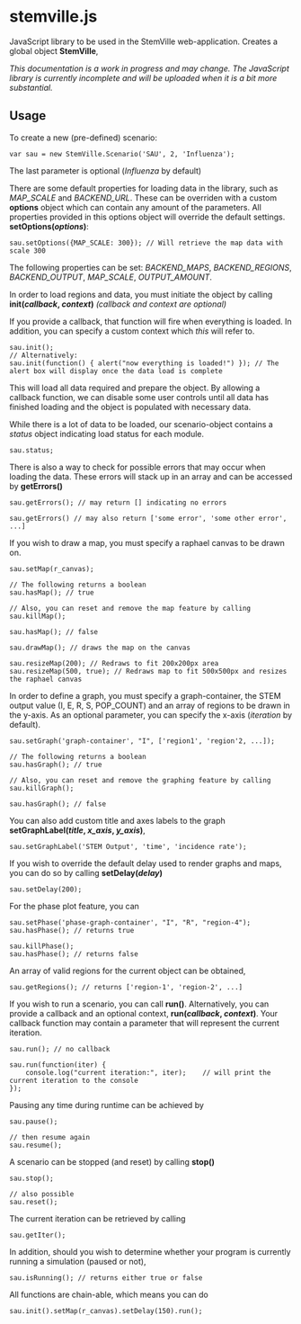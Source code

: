 stemville.js
============
JavaScript library to be used in the StemVille web-application. Creates a global object **StemVille**, 

*This documentation is a work in progress and may change. The JavaScript library is currently incomplete and will be uploaded when it is a bit more substantial.*

Usage
-----
To create a new (pre-defined) scenario:

    var sau = new StemVille.Scenario('SAU', 2, 'Influenza');

The last parameter is optional (_Influenza_ by default)

There are some default properties for loading data in the library, such as *MAP\_SCALE* and *BACKEND\_URL*. These can be overriden with a custom **options** object which can contain any amount of the parameters. All properties provided in this options object will override the default settings. **setOptions(_options_)**:

	sau.setOptions({MAP_SCALE: 300}); // Will retrieve the map data with scale 300

The following properties can be set: *BACKEND\_MAPS*, *BACKEND\_REGIONS*, *BACKEND\_OUTPUT*, *MAP\_SCALE*, *OUTPUT\_AMOUNT*.


In order to load regions and data, you must initiate the object by calling **init(_callback_, _context_)** *(callback and context are optional)*

If you provide a callback, that function will fire when everything is loaded. In addition, you can specify a custom context which _this_ will refer to.

    sau.init();
	// Alternatively:
	sau.init(function() { alert("now everything is loaded!") }); // The alert box will display once the data load is complete

This will load all data required and prepare the object. By allowing a callback function, we can disable some user controls until all data has finished loading and the object is populated with necessary data.

While there is a lot of data to be loaded, our scenario-object contains a *status* object indicating load status for each module.

	sau.status;

There is also a way to check for possible errors that may occur when loading the data. These errors will stack up in an array and can be accessed by **getErrors()**

	sau.getErrors(); // may return [] indicating no errors
	
	sau.getErrors() // may also return ['some error', 'some other error', ...]

If you wish to draw a map, you must specify a raphael canvas to be drawn on.

	sau.setMap(r_canvas);
	
	// The following returns a boolean
	sau.hasMap(); // true
	
	// Also, you can reset and remove the map feature by calling
	sau.killMap();
	
	sau.hasMap(); // false
	
	sau.drawMap(); // draws the map on the canvas
	
	sau.resizeMap(200); // Redraws to fit 200x200px area
	sau.resizeMap(500, true); // Redraws map to fit 500x500px and resizes the raphael canvas


In order to define a graph, you must specify a graph-container, the STEM output value (I, E, R, S, POP\_COUNT) and an array of regions to be drawn in the y-axis. As an optional parameter, you can specify the x-axis (_iteration_ by default).

	sau.setGraph('graph-container', "I", ['region1', 'region'2, ...]);
	
	// The following returns a boolean
	sau.hasGraph(); // true
	
	// Also, you can reset and remove the graphing feature by calling
	sau.killGraph();
	
	sau.hasGraph(); // false

You can also add custom title and axes labels to the graph **setGraphLabel(_title_, _x\_axis_, _y\_axis_)**,

	sau.setGraphLabel('STEM Output', 'time', 'incidence rate');

If you wish to override the default delay used to render graphs and maps, you can do so by calling **setDelay(_delay_)**

	sau.setDelay(200);

For the phase plot feature, you can

	sau.setPhase('phase-graph-container', "I", "R", "region-4");
	sau.hasPhase(); // returns true
	
	sau.killPhase();
	sau.hasPhase(); // returns false

An array of valid regions for the current object can be obtained,

	sau.getRegions(); // returns ['region-1', 'region-2', ...]


If you wish to run a scenario, you can call **run()**. Alternatively, you can provide a callback and an optional context, **run(_callback_, _context_)**. Your callback function may contain a parameter that will represent the current iteration.

	sau.run(); // no callback
	
	sau.run(function(iter) {
		console.log("current iteration:", iter);	// will print the current iteration to the console
	});

Pausing any time during runtime can be achieved by

	sau.pause();
	
	// then resume again
	sau.resume();

A scenario can be stopped (and reset) by calling **stop()**

	sau.stop();
	
	// also possible
	sau.reset();

The current iteration can be retrieved by calling

	sau.getIter();

In addition, should you wish to determine whether your program is currently running a simulation (paused or not),

	sau.isRunning(); // returns either true or false

All functions are chain-able, which means you can do

    sau.init().setMap(r_canvas).setDelay(150).run();


